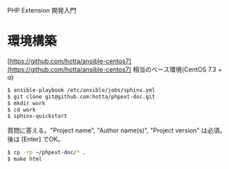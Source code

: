 PHP Extension 開発入門

# 環境構築

[https://github.com/hotta/ansible-centos7](https://github.com/hotta/ansible-centos7) 相当のベース環境(CentOS 7.3 + α)
```bash
$ ansible-playbook /etc/ansible/jobs/sphinx.yml 
$ git clone git@github.com:hotta/phpext-doc.git
$ mkdir work
$ cd work
$ sphinx-quickstart
```
質問に答える。"Project name", "Author name(s)", "Project version" は必須。
後は [Enter] でOK。
```bash
$ cp -rp ~/phpext-doc/* .
$ make html

